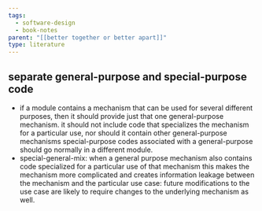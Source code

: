 ```yaml
---
tags:
  - software-design
  - book-notes
parent: "[[better together or better apart]]"
type: literature
---
```

## separate general-purpose and special-purpose code
- if a module contains a mechanism that can be used for several different purposes, then it should provide just that one general-purpose mechanism. it should not include code that specializes the mechanism for a particular use, nor should it contain other general-purpose mechanisms special-purpose codes associated with a general-purpose should go normally in a different module.
- special-general-mix: when a general purpose mechanism also contains code specialized for a particular use of that mechanism this makes the mechanism more complicated and creates information leakage between the mechanism and the particular use case: future modifications to the use case are likely to require changes to the underlying mechanism as well.
